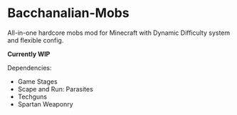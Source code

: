 # Bacchanalian-Mobs
All-in-one hardcore mobs mod for Minecraft with Dynamic Difficulty system and flexible config.

**Currently WIP**

Dependencies:
- Game Stages
- Scape and Run: Parasites
- Techguns
- Spartan Weaponry
